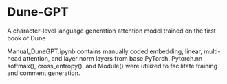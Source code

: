 # Dune-GPT
A character-level language generation attention model trained on the first book of Dune

Manual_DuneGPT.ipynb contains manually coded embedding, linear, multi-head attention, and layer norm layers from base PyTorch.  Pytorch.nn softmax(), cross_entropy(), and Module() were utilized to facilitate training and comment generation. 
